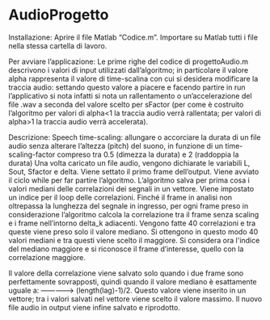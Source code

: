 # AudioProgetto
Installazione:
Aprire il file Matlab “Codice.m”.
Importare su Matlab tutti i file nella stessa cartella di lavoro.

Per avviare l’applicazione:
Le prime righe del codice di progettoAudio.m descrivono i valori di input utilizzati dall’algoritmo; in particolare il valore alpha rappresenta il valore di time-scalina con cui si desidera modificare la traccia audio: settando questo valore a piacere e facendo partire in run l’applicativo si nota infatti si nota un rallentamento o un’accelerazione del file .wav a seconda del valore scelto per sFactor (per come è costruito l’algoritmo per valori di alpha<1 la traccia audio verrà rallentata; per valori di alpha>1 la traccia audio verrà accelerata).


Descrizione:
Speech time-scaling: allungare o accorciare la durata di un file audio senza alterare l’altezza (pitch) del suono, in funzione di un time-scaling-factor compreso tra 0.5 (dimezza la durata) e 2 (raddoppia la durata) 
Una volta caricato un file audio, vengono dichiarate le variabili L, Sout, Sfactor e delta.
Viene settato il primo frame dell’output.
Viene avviato il ciclo while per far partire l’algoritmo.
L’algoritmo salva per prima cosa i valori mediani delle correlazioni dei segnali in un vettore.
Viene impostato un indice per il loop delle correlazioni.
Finché il frame in analisi non oltrepassa la lunghezza del segnale in ingresso, per ogni frame preso in considerazione l’algoritmo calcola la correlazione tra il frame senza scaling e i frame nell’intorno delta_k adiacenti.
Vengono fatte 40 correlazioni e tra queste viene preso solo il valore mediano.
Si ottengono in questo modo 40 valori mediani e tra questi viene scelto il maggiore.
Si considera ora l'indice del mediano maggiore e si riconosce il frame d’interesse, quello con la correlazione maggiore.

Il valore della correlazione viene salvato solo quando i due frame sono perfettamente sovrapposti, quindi quando il valore mediano è esattamente uguale a:
—————> (length(lag)-1)/2.
Questo valore viene inserito in un vettore; tra i valori salvati nel vettore viene scelto il valore massimo.
Il nuovo file audio in output viene infine salvato e riprodotto.
